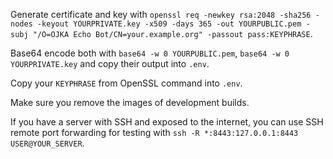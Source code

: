 Generate certificate and key with `openssl req -newkey rsa:2048 -sha256 -nodes -keyout YOURPRIVATE.key -x509 -days 365 -out YOURPUBLIC.pem -subj "/O=OJKA Echo Bot/CN=your.example.org" -passout pass:KEYPHRASE`.

Base64 encode both with `base64 -w 0 YOURPUBLIC.pem`, `base64 -w 0 YOURPRIVATE.key` and copy their output into `.env`.

Copy your `KEYPHRASE` from OpenSSL command into `.env`.

Make sure you remove the images of development builds.

If you have a server with SSH and exposed to the internet, you can use SSH remote port forwarding for testing with `ssh -R *:8443:127.0.0.1:8443 USER@YOUR_SERVER`.

